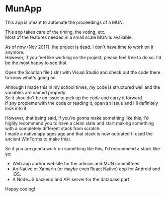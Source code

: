 # MunApp

This app is meant to automate the proceedings of a MUN.

This app takes care of the timing, the voting, etc.  
Most of the features needed in a small scale MUN is available.

As of now (Nov 2017), the project is dead. I don't have time to work on it anymore.  
However, if you feel like working on the project, please feel free to do so. I'd be the most happy to see that.

Open the Solution file (.sln) with Visual Studio and check out the code there to know what's going on.  

Although I made this in my school times, my code is structured well and the variables are named properly.  
So it shouldn't be an issue to pick up the code and carry it forward.  
If any problems with the code or reading it, open an issue and I'll definitely look into it.

However, that being said, if you're gonna make something like this, I'd highly recommend you to
have a clean slate and start making something with a completely different stack from scratch.  
I made a native app ages ago and that stack is now outdated (I used the ancient WinForms to make this).

So if you are gonna work on something like this, I'd recommend a stack like so:
* Web app and/or website for the admins and MUN committees. 
* An Native or Xamarin (or maybe even React Native) app for Android and iOS.
* A Node.JS backend and API server for the database part

Happy coding!
